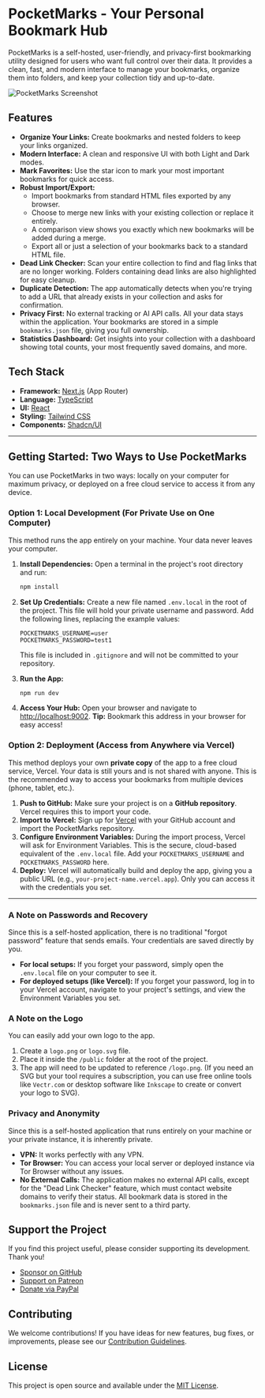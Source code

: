 # PocketMarks - Your Personal Bookmark Hub

PocketMarks is a self-hosted, user-friendly, and privacy-first bookmarking utility designed for users who want full control over their data. It provides a clean, fast, and modern interface to manage your bookmarks, organize them into folders, and keep your collection tidy and up-to-date.

![PocketMarks Screenshot](https://placehold.co/800x400.png?text=PocketMarks+App+Screenshot)

## Features

- **Organize Your Links:** Create bookmarks and nested folders to keep your links organized.
- **Modern Interface:** A clean and responsive UI with both Light and Dark modes.
- **Mark Favorites:** Use the star icon to mark your most important bookmarks for quick access.
- **Robust Import/Export:**
  - Import bookmarks from standard HTML files exported by any browser.
  - Choose to merge new links with your existing collection or replace it entirely.
  - A comparison view shows you exactly which new bookmarks will be added during a merge.
  - Export all or just a selection of your bookmarks back to a standard HTML file.
- **Dead Link Checker:** Scan your entire collection to find and flag links that are no longer working. Folders containing dead links are also highlighted for easy cleanup.
- **Duplicate Detection:** The app automatically detects when you're trying to add a URL that already exists in your collection and asks for confirmation.
- **Privacy First:** No external tracking or AI API calls. All your data stays within the application. Your bookmarks are stored in a simple `bookmarks.json` file, giving you full ownership.
- **Statistics Dashboard:** Get insights into your collection with a dashboard showing total counts, your most frequently saved domains, and more.

## Tech Stack

- **Framework:** [Next.js](https://nextjs.org/) (App Router)
- **Language:** [TypeScript](https://www.typescriptlang.org/)
- **UI:** [React](https://reactjs.org/)
- **Styling:** [Tailwind CSS](https://tailwindcss.com/)
- **Components:** [Shadcn/UI](https://ui.shadcn.com/)

---

## Getting Started: Two Ways to Use PocketMarks

You can use PocketMarks in two ways: locally on your computer for maximum privacy, or deployed on a free cloud service to access it from any device.

### Option 1: Local Development (For Private Use on One Computer)

This method runs the app entirely on your machine. Your data never leaves your computer.

1.  **Install Dependencies:** Open a terminal in the project's root directory and run:
    ```bash
    npm install
    ```

2.  **Set Up Credentials:** Create a new file named `.env.local` in the root of the project. This file will hold your private username and password. Add the following lines, replacing the example values:
    ```
    POCKETMARKS_USERNAME=user
    POCKETMARKS_PASSWORD=test1
    ```
    This file is included in `.gitignore` and will not be committed to your repository.

3.  **Run the App:**
    ```bash
    npm run dev
    ```

4.  **Access Your Hub:** Open your browser and navigate to [http://localhost:9002](http://localhost:9002).
    **Tip:** Bookmark this address in your browser for easy access!

### Option 2: Deployment (Access from Anywhere via Vercel)

This method deploys your own **private copy** of the app to a free cloud service, Vercel. Your data is still yours and is not shared with anyone. This is the recommended way to access your bookmarks from multiple devices (phone, tablet, etc.).

1.  **Push to GitHub:** Make sure your project is on a **GitHub repository**. Vercel requires this to import your code.
2.  **Import to Vercel:** Sign up for [Vercel](https://vercel.com/) with your GitHub account and import the PocketMarks repository.
3.  **Configure Environment Variables:** During the import process, Vercel will ask for Environment Variables. This is the secure, cloud-based equivalent of the `.env.local` file. Add your `POCKETMARKS_USERNAME` and `POCKETMARKS_PASSWORD` here.
4.  **Deploy:** Vercel will automatically build and deploy the app, giving you a public URL (e.g., `your-project-name.vercel.app`). Only you can access it with the credentials you set.

---

### A Note on Passwords and Recovery

Since this is a self-hosted application, there is no traditional "forgot password" feature that sends emails. Your credentials are saved directly by you.

-   **For local setups:** If you forget your password, simply open the `.env.local` file on your computer to see it.
-   **For deployed setups (like Vercel):** If you forget your password, log in to your Vercel account, navigate to your project's settings, and view the Environment Variables you set.

### A Note on the Logo

You can easily add your own logo to the app.
1. Create a `logo.png` or `logo.svg` file.
2. Place it inside the `/public` folder at the root of the project.
3. The app will need to be updated to reference `/logo.png`.
(If you need an SVG but your tool requires a subscription, you can use free online tools like `Vectr.com` or desktop software like `Inkscape` to create or convert your logo to SVG).

### Privacy and Anonymity

Since this is a self-hosted application that runs entirely on your machine or your private instance, it is inherently private.
- **VPN:** It works perfectly with any VPN.
- **Tor Browser:** You can access your local server or deployed instance via Tor Browser without any issues.
- **No External Calls:** The application makes no external API calls, except for the "Dead Link Checker" feature, which must contact website domains to verify their status. All bookmark data is stored in the `bookmarks.json` file and is never sent to a third party.

## Support the Project

If you find this project useful, please consider supporting its development. Thank you!

- [Sponsor on GitHub](https://github.com/sponsors/YOUR_USERNAME)
- [Support on Patreon](https://patreon.com/YOUR_USERNAME)
- [Donate via PayPal](https://paypal.me/YOUR_USERNAME)

## Contributing

We welcome contributions! If you have ideas for new features, bug fixes, or improvements, please see our [Contribution Guidelines](CONTRIBUTING.md).

## License

This project is open source and available under the [MIT License](LICENSE).
